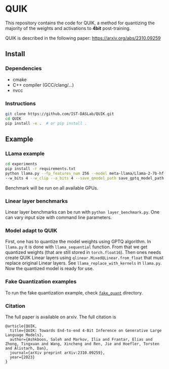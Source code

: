 # QUIK
This repository contains the code for QUIK, a method for quantizing the majority of the weights and activations to **4bit** post-training.

QUIK is described in the following paper: 
https://arxiv.org/abs/2310.09259


## Install

### Dependencies

- cmake
- C++ compiler (GCC/clang/...)
- nvcc

### Instructions

```bash
git clone https://github.com/IST-DASLab/QUIK.git
cd QUIK
pip install -e .  # or pip install .
```

## Example

### LLama example
```bash
cd experiments
pip install -r requirements.txt
python llama.py --fp_features_num 256 --model meta-llama/Llama-2-7b-hf --hf_token <your_hf_token> --dataset c4 \ 
--w_bits 4 --w_clip --a_bits 4 --save_qmodel_path save_gptq_model_path --int8_down_proj --sim_eval --benchmark 
```

Benchmark will be run on all available GPUs.
### Linear layer benchmarks
Linear layer benchmarks can be run with ``python layer_benchmark.py``. One can vary input size with command line parameters.


### Model adapt to QUIK
First, one has to quantize the model weights using GPTQ algorithm. In `llama.py` it is done with `llama_sequential` function.
From that we get quantized weights (that are still stored in `torch.float16`).
Then ones needs create QUIK Linear layers using `qlinear.MixedQLinear.from_float` that must replace original Linear layers. See `llama_replace_with_kernels` in `llama.py`.
Now the quantized model is ready for use.


### Fake Quantization examples

To run the fake quantization example, check [`fake_quant`](https://github.com/IST-DASLab/QUIK/tree/master/experiments/fake_quant) directory.

### Citation 

The full paper is available on arxiv. The full citation is

```
@article{QUIK,
  title={QUIK: Towards End-to-end 4-Bit Inference on Generative Large Language Models},
  author={Ashkboos, Saleh and Markov, Ilia and Frantar, Elias and Zhong, Tingxuan and Wang, Xincheng and Ren, Jie and Hoefler, Torsten and Alistarh, Dan},
  journal={arXiv preprint arXiv:2310.09259},
  year={2023}
}
```
